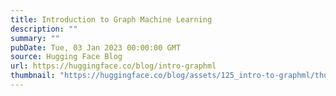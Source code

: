 ```yaml
---
title: Introduction to Graph Machine Learning
description: ""
summary: ""
pubDate: Tue, 03 Jan 2023 00:00:00 GMT
source: Hugging Face Blog
url: https://huggingface.co/blog/intro-graphml
thumbnail: "https://huggingface.co/blog/assets/125_intro-to-graphml/thumbnail.png"
---
```


